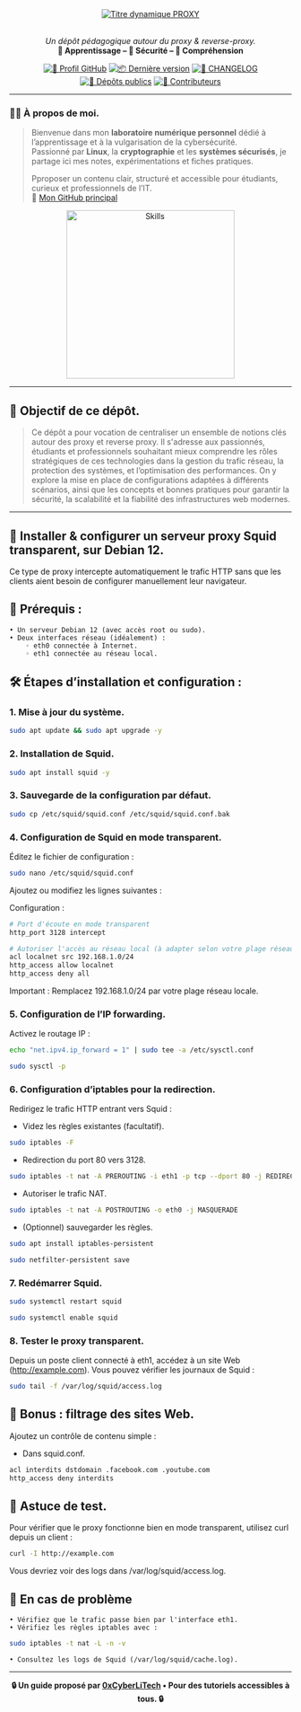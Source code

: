 <div align="center">

  <br></br>
  <a href="https://github.com/0xCyberLiTech">
    <img src="https://readme-typing-svg.herokuapp.com?font=JetBrains+Mono&size=50&duration=6000&pause=1000000000&color=FF0048&center=true&vCenter=true&width=1100&lines=%3EPROXY_" alt="Titre dynamique PROXY" />
  </a>
  <br></br>

  <p align="center">
    <em>Un dépôt pédagogique autour du proxy & reverse-proxy.</em><br>
    <b>📘 Apprentissage – 🔐 Sécurité – 🧠 Compréhension</b>
  </p>

  [![🔗 Profil GitHub](https://img.shields.io/badge/Profil-GitHub-181717?logo=github&style=flat-square)](https://github.com/0xCyberLiTech)
  [![📦 Dernière version](https://img.shields.io/github/v/release/0xCyberLiTech/Proxy?label=version&style=flat-square&color=blue)](https://github.com/0xCyberLiTech/Proxy/releases/latest)
  [![📄 CHANGELOG](https://img.shields.io/badge/📄%20Changelog-Proxy-blue?style=flat-square)](https://github.com/0xCyberLiTech/Proxy/blob/main/CHANGELOG.md)
  [![📂 Dépôts publics](https://img.shields.io/badge/Dépôts-publics-blue?style=flat-square)](https://github.com/0xCyberLiTech?tab=repositories)
  [![👥 Contributeurs](https://img.shields.io/badge/👥%20Contributeurs-cliquez%20ici-007ec6?style=flat-square)](https://github.com/0xCyberLiTech/Proxy/graphs/contributors)

</div>

---

### 👨‍💻 **À propos de moi.**

> Bienvenue dans mon **laboratoire numérique personnel** dédié à l’apprentissage et à la vulgarisation de la cybersécurité.  
> Passionné par **Linux**, la **cryptographie** et les **systèmes sécurisés**, je partage ici mes notes, expérimentations et fiches pratiques.  
>  
> Pproposer un contenu clair, structuré et accessible pour étudiants, curieux et professionnels de l’IT.  
> 🔗 [Mon GitHub principal](https://github.com/0xCyberLiTech)

<p align="center">
  <a href="https://github.com/0xCyberLiTech" target="_blank" rel="noopener">
    <img src="https://skillicons.dev/icons?i=linux,debian,bash,docker,nginx,git,vim" alt="Skills" alt="Logo techno" width="300">
  </a>
</p>

---

## 🎯 **Objectif de ce dépôt.**

> Ce dépôt a pour vocation de centraliser un ensemble de notions clés autour des proxy et reverse proxy. Il s'adresse aux passionnés, étudiants et professionnels souhaitant mieux comprendre les rôles stratégiques de ces technologies dans la
> gestion du trafic réseau, la protection des systèmes, et l’optimisation des performances.
> On y explore la mise en place de configurations adaptées à différents scénarios, ainsi que les concepts et bonnes pratiques pour garantir la sécurité, la scalabilité et la fiabilité des infrastructures web modernes.

---

## 🔐 **Installer & configurer un serveur proxy Squid transparent, sur Debian 12**. 

Ce type de proxy intercepte automatiquement le trafic HTTP sans que les clients aient besoin de configurer manuellement leur navigateur.

## 🧰 Prérequis :
    • Un serveur Debian 12 (avec accès root ou sudo).
    • Deux interfaces réseau (idéalement) :
        ◦ eth0 connectée à Internet.
        ◦ eth1 connectée au réseau local.

## 🛠 Étapes d’installation et configuration :

### 1. Mise à jour du système.

```bash
sudo apt update && sudo apt upgrade -y
```

### 2. Installation de Squid.

```bash
sudo apt install squid -y
```

### 3. Sauvegarde de la configuration par défaut.

```bash
sudo cp /etc/squid/squid.conf /etc/squid/squid.conf.bak
```

### 4. Configuration de Squid en mode transparent.

Éditez le fichier de configuration :

```bash
sudo nano /etc/squid/squid.conf
```

Ajoutez ou modifiez les lignes suivantes :

Configuration :

```bash
# Port d'écoute en mode transparent
http_port 3128 intercept

# Autoriser l'accès au réseau local (à adapter selon votre plage réseau)
acl localnet src 192.168.1.0/24
http_access allow localnet
http_access deny all
```
Important : Remplacez 192.168.1.0/24 par votre plage réseau locale.

### 5. Configuration de l’IP forwarding.

Activez le routage IP :

```bash
echo "net.ipv4.ip_forward = 1" | sudo tee -a /etc/sysctl.conf
```

```bash
sudo sysctl -p
```

### 6. Configuration d’iptables pour la redirection.

Redirigez le trafic HTTP entrant vers Squid :

- Videz les règles existantes (facultatif).

```bash
sudo iptables -F
```

- Redirection du port 80 vers 3128.
  
```bash
sudo iptables -t nat -A PREROUTING -i eth1 -p tcp --dport 80 -j REDIRECT --to-port 3128
```

- Autoriser le trafic NAT.

```bash
sudo iptables -t nat -A POSTROUTING -o eth0 -j MASQUERADE
```

- (Optionnel) sauvegarder les règles.

```bash
sudo apt install iptables-persistent
```
```bash
sudo netfilter-persistent save
```

### 7. Redémarrer Squid.

```bash
sudo systemctl restart squid
```

```bash
sudo systemctl enable squid
```

### 8. Tester le proxy transparent.

Depuis un poste client connecté à eth1, accédez à un site Web (http://example.com). Vous pouvez vérifier les journaux de Squid :

```bash
sudo tail -f /var/log/squid/access.log
```

## 🔐 Bonus : filtrage des sites Web.

Ajoutez un contrôle de contenu simple :

- Dans squid.conf.

```bash
acl interdits dstdomain .facebook.com .youtube.com
http_access deny interdits
```

## 🧪 Astuce de test.

Pour vérifier que le proxy fonctionne bien en mode transparent, utilisez curl depuis un client :

```bash
curl -I http://example.com
```

Vous devriez voir des logs dans /var/log/squid/access.log.

## 🧹 En cas de problème
    • Vérifiez que le trafic passe bien par l'interface eth1.
    • Vérifiez les règles iptables avec :

```bash
sudo iptables -t nat -L -n -v
 ```
   
    • Consultez les logs de Squid (/var/log/squid/cache.log).
    
---

<p align="center">
  <b>🔒 Un guide proposé par <a href="https://github.com/0xCyberLiTech">0xCyberLiTech</a> • Pour des tutoriels accessibles à tous. 🔒</b>
</p>
